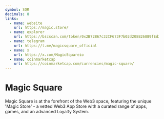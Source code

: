 ```yaml
---
symbol: SQR
decimals: 8
links:
  - name: website
    url: https://magic.store/
  - name: explorer
    url: https://bscscan.com/token/0x2B72867c32CF673F7b02d208B26889fEd353B1f8
  - name: telegram
    url: https://t.me/magicsquare_official
  - name: x
    url: https://x.com/MagicSquareio
  - name: coinmarketcap
    url: https://coinmarketcap.com/currencies/magic-square/
---
```


# Magic Square

Magic Square is at the forefront of the Web3 space, featuring the unique 'Magic Store' - a vetted Web3 App Store with a curated range of apps, games, and an advanced Loyalty System.
